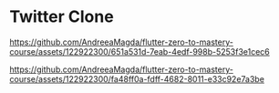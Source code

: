 <h1> Twitter Clone</h1>




https://github.com/AndreeaMagda/flutter-zero-to-mastery-course/assets/122922300/651a531d-7eab-4edf-998b-5253f3e1cec6



https://github.com/AndreeaMagda/flutter-zero-to-mastery-course/assets/122922300/fa48ff0a-fdff-4682-8011-e33c92e7a3be


